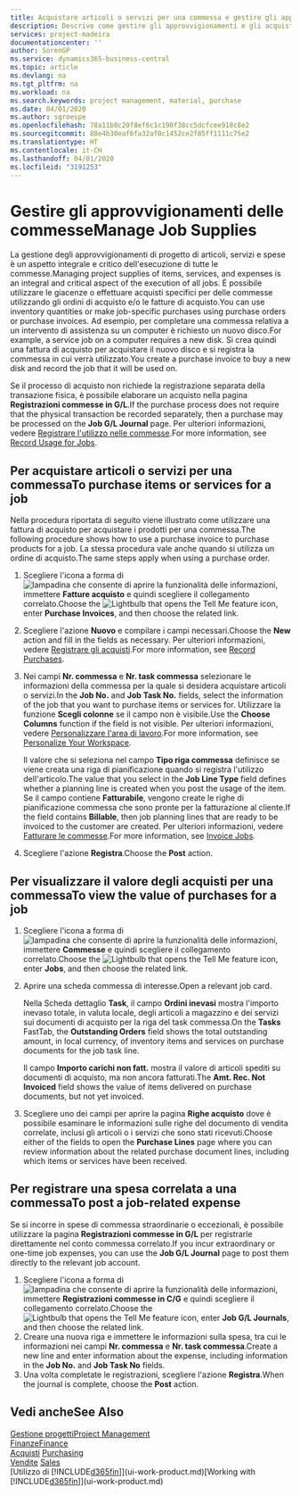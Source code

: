 ```yaml
---
title: Acquistare articoli o servizi per una commessa e gestire gli approvvigionamenti| Documenti Microsoft
description: Descrive come gestire gli approvvigionamenti e gli acquisti di materiale e servizi per le commesse.
services: project-madeira
documentationcenter: ''
author: SorenGP
ms.service: dynamics365-business-central
ms.topic: article
ms.devlang: na
ms.tgt_pltfrm: na
ms.workload: na
ms.search.keywords: project management, material, purchase
ms.date: 04/01/2020
ms.author: sgroespe
ms.openlocfilehash: 78a11b0c20f8ef6c1c190f38cc5dcfcee918c8e2
ms.sourcegitcommit: 88e4b30eaf6fa32af0c1452ce2f85ff1111c75e2
ms.translationtype: HT
ms.contentlocale: it-CH
ms.lasthandoff: 04/01/2020
ms.locfileid: "3191253"
---
```

# <a name="manage-job-supplies"></a><span data-ttu-id="cfbf8-103">Gestire gli approvvigionamenti delle commesse</span><span class="sxs-lookup"><span data-stu-id="cfbf8-103">Manage Job Supplies</span></span>
<span data-ttu-id="cfbf8-104">La gestione degli approvvigionamenti di progetto di articoli, servizi e spese è un aspetto integrale e critico dell'esecuzione di tutte le commesse.</span><span class="sxs-lookup"><span data-stu-id="cfbf8-104">Managing project supplies of items, services, and expenses is an integral and critical aspect of the execution of all jobs.</span></span> <span data-ttu-id="cfbf8-105">È possibile utilizzare le giacenze o effettuare acquisti specifici per delle commesse utilizzando gli ordini di acquisto e/o le fatture di acquisto.</span><span class="sxs-lookup"><span data-stu-id="cfbf8-105">You can use inventory quantities or make job-specific purchases using purchase orders or purchase invoices.</span></span> <span data-ttu-id="cfbf8-106">Ad esempio, per completare una commessa relativa a un intervento di assistenza su un computer è richiesto un nuovo disco.</span><span class="sxs-lookup"><span data-stu-id="cfbf8-106">For example, a service job on a computer requires a new disk.</span></span> <span data-ttu-id="cfbf8-107">Si crea quindi una fattura di acquisto per acquistare il nuovo disco e si registra la commessa in cui verrà utilizzato.</span><span class="sxs-lookup"><span data-stu-id="cfbf8-107">You create a purchase invoice to buy a new disk and record the job that it will be used on.</span></span>

<span data-ttu-id="cfbf8-108">Se il processo di acquisto non richiede la registrazione separata della transazione fisica, è possibile elaborare un acquisto nella pagina **Registrazioni commesse in G/L**.</span><span class="sxs-lookup"><span data-stu-id="cfbf8-108">If the purchase process does not require that the physical transaction be recorded separately, then a purchase may be processed on the **Job G/L Journal** page.</span></span> <span data-ttu-id="cfbf8-109">Per ulteriori informazioni, vedere [Registrare l'utilizzo nelle commesse](projects-how-record-job-usage.md).</span><span class="sxs-lookup"><span data-stu-id="cfbf8-109">For more information, see [Record Usage for Jobs](projects-how-record-job-usage.md).</span></span>

## <a name="to-purchase-items-or-services-for-a-job"></a><span data-ttu-id="cfbf8-110">Per acquistare articoli o servizi per una commessa</span><span class="sxs-lookup"><span data-stu-id="cfbf8-110">To purchase items or services for a job</span></span>
<span data-ttu-id="cfbf8-111">Nella procedura riportata di seguito viene illustrato come utilizzare una fattura di acquisto per acquistare i prodotti per una commessa.</span><span class="sxs-lookup"><span data-stu-id="cfbf8-111">The following procedure shows how to use a purchase invoice to purchase products for a job.</span></span> <span data-ttu-id="cfbf8-112">La stessa procedura vale anche quando si utilizza un ordine di acquisto.</span><span class="sxs-lookup"><span data-stu-id="cfbf8-112">The same steps apply when using a purchase order.</span></span>  

1. <span data-ttu-id="cfbf8-113">Scegliere l'icona a forma di ![lampadina che consente di aprire la funzionalità delle informazioni](media/ui-search/search_small.png "Informazioni sull'operazione che si desidera eseguire"), immettere **Fatture acquisto** e quindi scegliere il collegamento correlato.</span><span class="sxs-lookup"><span data-stu-id="cfbf8-113">Choose the ![Lightbulb that opens the Tell Me feature](media/ui-search/search_small.png "Tell me what you want to do") icon, enter **Purchase Invoices**, and then choose the related link.</span></span>  
2. <span data-ttu-id="cfbf8-114">Scegliere l'azione **Nuovo** e compilare i campi necessari.</span><span class="sxs-lookup"><span data-stu-id="cfbf8-114">Choose the **New** action and fill in the fields as necessary.</span></span> <span data-ttu-id="cfbf8-115">Per ulteriori informazioni, vedere [Registrare gli acquisti](purchasing-how-record-purchases.md).</span><span class="sxs-lookup"><span data-stu-id="cfbf8-115">For more information, see [Record Purchases](purchasing-how-record-purchases.md).</span></span>
3. <span data-ttu-id="cfbf8-116">Nei campi **Nr. commessa** e **Nr. task commessa** selezionare le informazioni della commessa per la quale si desidera acquistare articoli o servizi.</span><span class="sxs-lookup"><span data-stu-id="cfbf8-116">In the **Job No.** and **Job Task No.** fields, select the information of the job that you want to purchase items or services for.</span></span> <span data-ttu-id="cfbf8-117">Utilizzare la funzione **Scegli colonne** se il campo non è visibile.</span><span class="sxs-lookup"><span data-stu-id="cfbf8-117">Use the **Choose Columns** function if the field is not visible.</span></span> <span data-ttu-id="cfbf8-118">Per ulteriori informazioni, vedere [Personalizzare l'area di lavoro](ui-personalization-user.md).</span><span class="sxs-lookup"><span data-stu-id="cfbf8-118">For more information, see [Personalize Your Workspace](ui-personalization-user.md).</span></span>

    <span data-ttu-id="cfbf8-119">Il valore che si seleziona nel campo **Tipo riga commessa** definisce se viene creata una riga di pianificazione quando si registra l'utilizzo dell'articolo.</span><span class="sxs-lookup"><span data-stu-id="cfbf8-119">The value that you select in the **Job Line Type** field defines whether a planning line is created when you post the usage of the item.</span></span> <span data-ttu-id="cfbf8-120">Se il campo contiene **Fatturabile**, vengono create le righe di pianificazione commessa che sono pronte per la fatturazione al cliente.</span><span class="sxs-lookup"><span data-stu-id="cfbf8-120">If the field contains **Billable**, then job planning lines that are ready to be invoiced to the customer are created.</span></span> <span data-ttu-id="cfbf8-121">Per ulteriori informazioni, vedere [Fatturare le commesse](projects-how-invoice-jobs.md).</span><span class="sxs-lookup"><span data-stu-id="cfbf8-121">For more information, see [Invoice Jobs](projects-how-invoice-jobs.md).</span></span>
4. <span data-ttu-id="cfbf8-122">Scegliere l'azione **Registra**.</span><span class="sxs-lookup"><span data-stu-id="cfbf8-122">Choose the **Post** action.</span></span>

## <a name="to-view-the-value-of-purchases-for-a-job"></a><span data-ttu-id="cfbf8-123">Per visualizzare il valore degli acquisti per una commessa</span><span class="sxs-lookup"><span data-stu-id="cfbf8-123">To view the value of purchases for a job</span></span>
1. <span data-ttu-id="cfbf8-124">Scegliere l'icona a forma di ![lampadina che consente di aprire la funzionalità delle informazioni](media/ui-search/search_small.png "Informazioni sull'operazione che si desidera eseguire"), immettere **Commesse** e quindi scegliere il collegamento correlato.</span><span class="sxs-lookup"><span data-stu-id="cfbf8-124">Choose the ![Lightbulb that opens the Tell Me feature](media/ui-search/search_small.png "Tell me what you want to do") icon, enter **Jobs**, and then choose the related link.</span></span>
2. <span data-ttu-id="cfbf8-125">Aprire una scheda commessa di interesse.</span><span class="sxs-lookup"><span data-stu-id="cfbf8-125">Open a relevant job card.</span></span>

    <span data-ttu-id="cfbf8-126">Nella Scheda dettaglio **Task**, il campo **Ordini inevasi** mostra l'importo inevaso totale, in valuta locale, degli articoli a magazzino e dei servizi sui documenti di acquisto per la riga del task commessa.</span><span class="sxs-lookup"><span data-stu-id="cfbf8-126">On the **Tasks** FastTab, the **Outstanding Orders** field shows the total outstanding amount, in local currency, of inventory items and services on purchase documents for the job task line.</span></span>  

    <span data-ttu-id="cfbf8-127">Il campo **Importo carichi non fatt.** mostra il valore di articoli spediti su documenti di acquisto, ma non ancora fatturati.</span><span class="sxs-lookup"><span data-stu-id="cfbf8-127">The **Amt. Rec. Not Invoiced** field shows the value of items delivered on purchase documents, but not yet invoiced.</span></span>  
3. <span data-ttu-id="cfbf8-128">Scegliere uno dei campi per aprire la pagina **Righe acquisto** dove è possibile esaminare le informazioni sulle righe del documento di vendita correlate, inclusi gli articoli o i servizi che sono stati ricevuti.</span><span class="sxs-lookup"><span data-stu-id="cfbf8-128">Choose either of the fields to open the **Purchase Lines** page where you can review information about the related purchase document lines, including which items or services have been received.</span></span>

## <a name="to-post-a-job-related-expense"></a><span data-ttu-id="cfbf8-129">Per registrare una spesa correlata a una commessa</span><span class="sxs-lookup"><span data-stu-id="cfbf8-129">To post a job-related expense</span></span>
<span data-ttu-id="cfbf8-130">Se si incorre in spese di commessa straordinarie o eccezionali, è possibile utilizzare la pagina **Registrazioni commesse in G/L** per registrarle direttamente nel conto commessa correlato.</span><span class="sxs-lookup"><span data-stu-id="cfbf8-130">If you incur extraordinary or one-time job expenses, you can use the **Job G/L Journal** page to post them directly to the relevant job account.</span></span>

1. <span data-ttu-id="cfbf8-131">Scegliere l'icona a forma di ![lampadina che consente di aprire la funzionalità delle informazioni](media/ui-search/search_small.png "Informazioni sull'operazione che si desidera eseguire"), immettere **Registrazioni commesse in C/G** e quindi scegliere il collegamento correlato.</span><span class="sxs-lookup"><span data-stu-id="cfbf8-131">Choose the ![Lightbulb that opens the Tell Me feature](media/ui-search/search_small.png "Tell me what you want to do") icon, enter **Job G/L Journals**, and then choose the related link.</span></span>  
2. <span data-ttu-id="cfbf8-132">Creare una nuova riga e immettere le informazioni sulla spesa, tra cui le informazioni nei campi **Nr. commessa** e **Nr. task commessa**.</span><span class="sxs-lookup"><span data-stu-id="cfbf8-132">Create a new line and enter information about the expense, including information in the **Job No.** and **Job Task No** fields.</span></span>  
3. <span data-ttu-id="cfbf8-133">Una volta completate le registrazioni, scegliere l'azione **Registra**.</span><span class="sxs-lookup"><span data-stu-id="cfbf8-133">When the journal is complete, choose the **Post** action.</span></span>

## <a name="see-also"></a><span data-ttu-id="cfbf8-134">Vedi anche</span><span class="sxs-lookup"><span data-stu-id="cfbf8-134">See Also</span></span>
[<span data-ttu-id="cfbf8-135">Gestione progetti</span><span class="sxs-lookup"><span data-stu-id="cfbf8-135">Project Management</span></span>](projects-manage-projects.md)  
[<span data-ttu-id="cfbf8-136">Finanze</span><span class="sxs-lookup"><span data-stu-id="cfbf8-136">Finance</span></span>](finance.md)  
<span data-ttu-id="cfbf8-137">[Acquisti](purchasing-manage-purchasing.md)       </span><span class="sxs-lookup"><span data-stu-id="cfbf8-137">[Purchasing](purchasing-manage-purchasing.md)       </span></span>  
<span data-ttu-id="cfbf8-138">[Vendite](sales-manage-sales.md)    </span><span class="sxs-lookup"><span data-stu-id="cfbf8-138">[Sales](sales-manage-sales.md)    </span></span>  
<span data-ttu-id="cfbf8-139">[Utilizzo di [!INCLUDE[d365fin](includes/d365fin_md.md)]](ui-work-product.md)</span><span class="sxs-lookup"><span data-stu-id="cfbf8-139">[Working with [!INCLUDE[d365fin](includes/d365fin_md.md)]](ui-work-product.md)</span></span>  
